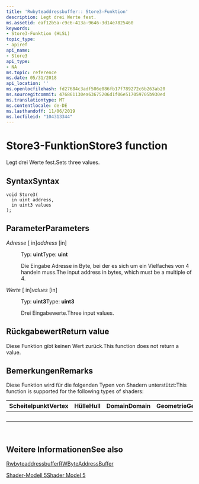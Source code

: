 ```yaml
---
title: 'Rwbyteaddressbuffer:: Store3-Funktion'
description: Legt drei Werte fest.
ms.assetid: eaf12b5a-c9c6-413a-9646-3d14e7825460
keywords:
- Store3-Funktion (HLSL)
topic_type:
- apiref
api_name:
- Store3
api_type:
- NA
ms.topic: reference
ms.date: 05/31/2018
api_location: ''
ms.openlocfilehash: fd27684c3adf506e086fb17f789272c6b263ab20
ms.sourcegitcommit: 476861130ea63675206d1f06e517059705b930ed
ms.translationtype: MT
ms.contentlocale: de-DE
ms.lasthandoff: 11/06/2019
ms.locfileid: "104313344"
---
```

# <a name="store3-function"></a><span data-ttu-id="46e2d-104">Store3-Funktion</span><span class="sxs-lookup"><span data-stu-id="46e2d-104">Store3 function</span></span>

<span data-ttu-id="46e2d-105">Legt drei Werte fest.</span><span class="sxs-lookup"><span data-stu-id="46e2d-105">Sets three values.</span></span>

## <a name="syntax"></a><span data-ttu-id="46e2d-106">Syntax</span><span class="sxs-lookup"><span data-stu-id="46e2d-106">Syntax</span></span>

``` syntax
void Store3(
  in uint address,
  in uint3 values
);
```

## <a name="parameters"></a><span data-ttu-id="46e2d-107">Parameter</span><span class="sxs-lookup"><span data-stu-id="46e2d-107">Parameters</span></span>

<dl> <dt>

<span data-ttu-id="46e2d-108">*Adresse* \[ in\]</span><span class="sxs-lookup"><span data-stu-id="46e2d-108">*address* \[in\]</span></span>
</dt> <dd>

<span data-ttu-id="46e2d-109">Typ: **uint**</span><span class="sxs-lookup"><span data-stu-id="46e2d-109">Type: **uint**</span></span>

<span data-ttu-id="46e2d-110">Die Eingabe Adresse in Byte, bei der es sich um ein Vielfaches von 4 handeln muss.</span><span class="sxs-lookup"><span data-stu-id="46e2d-110">The input address in bytes, which must be a multiple of 4.</span></span>

</dd> <dt>

<span data-ttu-id="46e2d-111">*Werte* \[ in\]</span><span class="sxs-lookup"><span data-stu-id="46e2d-111">*values* \[in\]</span></span>
</dt> <dd>

<span data-ttu-id="46e2d-112">Typ: **uint3**</span><span class="sxs-lookup"><span data-stu-id="46e2d-112">Type: **uint3**</span></span>

<span data-ttu-id="46e2d-113">Drei Eingabewerte.</span><span class="sxs-lookup"><span data-stu-id="46e2d-113">Three input values.</span></span>

</dd> </dl>

## <a name="return-value"></a><span data-ttu-id="46e2d-114">Rückgabewert</span><span class="sxs-lookup"><span data-stu-id="46e2d-114">Return value</span></span>

<span data-ttu-id="46e2d-115">Diese Funktion gibt keinen Wert zurück.</span><span class="sxs-lookup"><span data-stu-id="46e2d-115">This function does not return a value.</span></span>

## <a name="remarks"></a><span data-ttu-id="46e2d-116">Bemerkungen</span><span class="sxs-lookup"><span data-stu-id="46e2d-116">Remarks</span></span>

<span data-ttu-id="46e2d-117">Diese Funktion wird für die folgenden Typen von Shadern unterstützt:</span><span class="sxs-lookup"><span data-stu-id="46e2d-117">This function is supported for the following types of shaders:</span></span>



| <span data-ttu-id="46e2d-118">Scheitelpunkt</span><span class="sxs-lookup"><span data-stu-id="46e2d-118">Vertex</span></span> | <span data-ttu-id="46e2d-119">Hülle</span><span class="sxs-lookup"><span data-stu-id="46e2d-119">Hull</span></span> | <span data-ttu-id="46e2d-120">Domain</span><span class="sxs-lookup"><span data-stu-id="46e2d-120">Domain</span></span> | <span data-ttu-id="46e2d-121">Geometrie</span><span class="sxs-lookup"><span data-stu-id="46e2d-121">Geometry</span></span> | <span data-ttu-id="46e2d-122">Pixel</span><span class="sxs-lookup"><span data-stu-id="46e2d-122">Pixel</span></span> | <span data-ttu-id="46e2d-123">Compute</span><span class="sxs-lookup"><span data-stu-id="46e2d-123">Compute</span></span> |
|--------|------|--------|----------|-------|---------|
|        |      |        |          | <span data-ttu-id="46e2d-124">x</span><span class="sxs-lookup"><span data-stu-id="46e2d-124">x</span></span>     | <span data-ttu-id="46e2d-125">x</span><span class="sxs-lookup"><span data-stu-id="46e2d-125">x</span></span>       |



 

## <a name="see-also"></a><span data-ttu-id="46e2d-126">Weitere Informationen</span><span class="sxs-lookup"><span data-stu-id="46e2d-126">See also</span></span>

<dl> <dt>

[<span data-ttu-id="46e2d-127">Rwbyteaddressbuffer</span><span class="sxs-lookup"><span data-stu-id="46e2d-127">RWByteAddressBuffer</span></span>](sm5-object-rwbyteaddressbuffer.md)
</dt> <dt>

[<span data-ttu-id="46e2d-128">Shader-Modell 5</span><span class="sxs-lookup"><span data-stu-id="46e2d-128">Shader Model 5</span></span>](d3d11-graphics-reference-sm5.md)
</dt> </dl>

 

 




